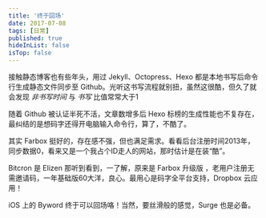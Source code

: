 ```yaml
---
title: '终于回场'
date: 2017-07-08 
tags: [日常]
published: true
hideInList: false
isTop: false
---
```


接触静态博客也有些年头，用过 Jekyll、Octopress、Hexo 都是本地书写后命令行生成静态文件同步至 Github。光听这书写流程就别扭，虽然这很酷，但久了就会发现 *非书写时间* 与 *书写* 比值常常大于1

随着 Github 被认证半死不活，文章数增多后 Hexo 标榜的生成性能也不复存在，最纠结的是想码字还得开电脑输入命令行，算了，不酷了。

其实 Farbox 挺好的，存在感不强，但也满足需求。看看后台注册时间2013年，同步数据0，看来又是一个我占个ID走人的网站，那时估计是在装“酷”。

Bitcron 是 Elizen 那听到看到，一了解，原来是 Farbox 升级版 ，老用户注册无需邀请码，一年基础版60大洋，良心。最用心是码字全平台支持，Dropbox 云应用！

iOS 上的 Byword 终于可以回场咯！当然，要丝滑般的感觉，Surge 也是必备。